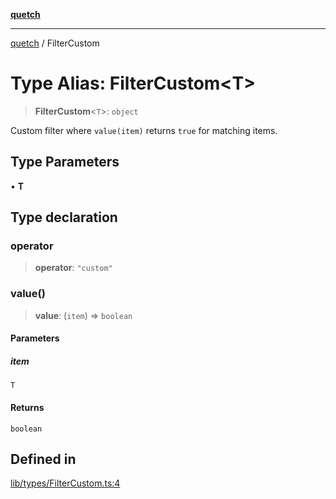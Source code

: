 [**quetch**](../README.md)

***

[quetch](../README.md) / FilterCustom

# Type Alias: FilterCustom\<T\>

> **FilterCustom**\<`T`\>: `object`

Custom filter where `value(item)` returns `true` for matching items.

## Type Parameters

• **T**

## Type declaration

### operator

> **operator**: `"custom"`

### value()

> **value**: (`item`) => `boolean`

#### Parameters

##### item

`T`

#### Returns

`boolean`

## Defined in

[lib/types/FilterCustom.ts:4](https://github.com/nevoland/quetch/blob/74684cd5cd1bd7a08980d4ce305ecc4be0c3e8b8/lib/types/FilterCustom.ts#L4)
